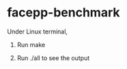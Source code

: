facepp-benchmark
================

Under Linux terminal,

1. Run make

2. Run ./all to see the output
